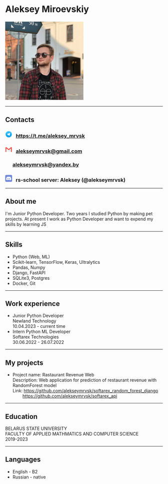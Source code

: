 # Aleksey Miroevskiy
### <img src="blob/me.jpg" alt="drawing" style="width:250px"/>
---
## Contacts

### <img src="blob/telegram_icon.png" alt="drawing" style="width:22px"/> &nbsp; https://t.me/aleksey_mrvsk
### <img src="blob/mail_icon.png" alt="drawing" style="width:22px"/> &nbsp; alekseymrvsk@gmail.com
### &nbsp; &nbsp; &nbsp; alekseymrvsk@yandex.by
### <img src="blob/discord_icon.png" alt="drawing" style="width:22px"/> &nbsp; rs-school server: Aleksey (@alekseymrvsk)
---

## About me

I'm Junior Python Developer. Two years I studied Python by making pet projects. At present I work as Python Developer and want to expend my skills by learning JS

---

## Skills

- Python (Web, ML)
- Scikit-learn, TensorFlow, Keras, Ultralytics
- Pandas, Numpy
- Django, FastAPI
- SQLite3, Postgres
- Docker, Git

---
## Work experience

- Junior Python Developer  
Newland Technology  
10.04.2023 - current time
- Intern Python ML Developer  
Softarex Technologies  
30.06.2022 - 26.07.2022

---

## My projects
- Project name: Rastaurant Revenue Web  
Description: Web application for prediction of restaurant revenue with RandomForest model   
Link: https://github.com/alekseymrvsk/softarex_random_forest_django  
&nbsp; &nbsp; &nbsp; &nbsp; https://github.com/alekseymrvsk/softarex_api

---

## Education
BELARUS STATE UNIVERSITY  
FACULTY OF APPLIED MATHMATICS AND COMPUTER SCIENCE  
2019-2023

---

## Languages

- English - B2
- Russian - native